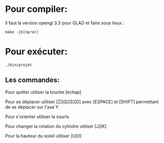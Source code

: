 
# Pour compiler:
Il faut la version opengl 3.3 pour GLAD et faire sous linux :
```
make -j$(nproc)
```

# Pour exécuter:
```
./bin/projet
```

## Les commandes:
Pour quitter utiliser la touche [échap]

Pour se déplacer utiliser [Z][Q][S][D] avec [ESPACE] et [SHIFT] permettant de se déplacer sur l'axe Y.

Pour s'orienter utiliser la souris.

Pour changer la rotation du cylindre utiliser [J][K]

Pour la hauteur du soleil utiliser [U][I]
